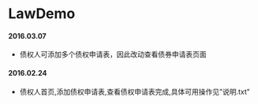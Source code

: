 # LawDemo

#### 2016.03.07
- 债权人可添加多个债权申请表，因此改动查看债券申请表页面

#### 2016.02.24
- 债权人首页,添加债权申请表,查看债权申请表完成,具体可用操作见"说明.txt"
